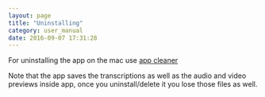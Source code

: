 ```yaml
---
layout: page
title: "Uninstalling"
category: user_manual
date: 2016-09-07 17:31:28
---
```



For uninstalling the app on the mac use [app cleaner](https://freemacsoft.net/appcleaner/) 

Note that the app saves the transcriptions as well as the audio and video previews inside app, once you uninstall/delete it you lose those files as well.